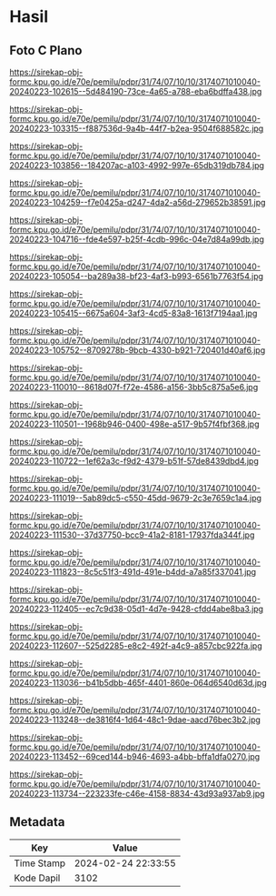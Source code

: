 # Hasil

## Foto C Plano

https://sirekap-obj-formc.kpu.go.id/e70e/pemilu/pdpr/31/74/07/10/10/3174071010040-20240223-102615--5d484190-73ce-4a65-a788-eba6bdffa438.jpg

https://sirekap-obj-formc.kpu.go.id/e70e/pemilu/pdpr/31/74/07/10/10/3174071010040-20240223-103315--f887536d-9a4b-44f7-b2ea-9504f688582c.jpg

https://sirekap-obj-formc.kpu.go.id/e70e/pemilu/pdpr/31/74/07/10/10/3174071010040-20240223-103856--184207ac-a103-4992-997e-65db319db784.jpg

https://sirekap-obj-formc.kpu.go.id/e70e/pemilu/pdpr/31/74/07/10/10/3174071010040-20240223-104259--f7e0425a-d247-4da2-a56d-279652b38591.jpg

https://sirekap-obj-formc.kpu.go.id/e70e/pemilu/pdpr/31/74/07/10/10/3174071010040-20240223-104716--fde4e597-b25f-4cdb-996c-04e7d84a99db.jpg

https://sirekap-obj-formc.kpu.go.id/e70e/pemilu/pdpr/31/74/07/10/10/3174071010040-20240223-105054--ba289a38-bf23-4af3-b993-6561b7763f54.jpg

https://sirekap-obj-formc.kpu.go.id/e70e/pemilu/pdpr/31/74/07/10/10/3174071010040-20240223-105415--6675a604-3af3-4cd5-83a8-1613f7194aa1.jpg

https://sirekap-obj-formc.kpu.go.id/e70e/pemilu/pdpr/31/74/07/10/10/3174071010040-20240223-105752--8709278b-9bcb-4330-b921-720401d40af6.jpg

https://sirekap-obj-formc.kpu.go.id/e70e/pemilu/pdpr/31/74/07/10/10/3174071010040-20240223-110010--8618d07f-f72e-4586-a156-3bb5c875a5e6.jpg

https://sirekap-obj-formc.kpu.go.id/e70e/pemilu/pdpr/31/74/07/10/10/3174071010040-20240223-110501--1968b946-0400-498e-a517-9b57f4fbf368.jpg

https://sirekap-obj-formc.kpu.go.id/e70e/pemilu/pdpr/31/74/07/10/10/3174071010040-20240223-110722--1ef62a3c-f9d2-4379-b51f-57de8439dbd4.jpg

https://sirekap-obj-formc.kpu.go.id/e70e/pemilu/pdpr/31/74/07/10/10/3174071010040-20240223-111019--5ab89dc5-c550-45dd-9679-2c3e7659c1a4.jpg

https://sirekap-obj-formc.kpu.go.id/e70e/pemilu/pdpr/31/74/07/10/10/3174071010040-20240223-111530--37d37750-bcc9-41a2-8181-17937fda344f.jpg

https://sirekap-obj-formc.kpu.go.id/e70e/pemilu/pdpr/31/74/07/10/10/3174071010040-20240223-111823--8c5c51f3-491d-491e-b4dd-a7a85f337041.jpg

https://sirekap-obj-formc.kpu.go.id/e70e/pemilu/pdpr/31/74/07/10/10/3174071010040-20240223-112405--ec7c9d38-05d1-4d7e-9428-cfdd4abe8ba3.jpg

https://sirekap-obj-formc.kpu.go.id/e70e/pemilu/pdpr/31/74/07/10/10/3174071010040-20240223-112607--525d2285-e8c2-492f-a4c9-a857cbc922fa.jpg

https://sirekap-obj-formc.kpu.go.id/e70e/pemilu/pdpr/31/74/07/10/10/3174071010040-20240223-113036--b41b5dbb-465f-4401-860e-064d6540d63d.jpg

https://sirekap-obj-formc.kpu.go.id/e70e/pemilu/pdpr/31/74/07/10/10/3174071010040-20240223-113248--de3816f4-1d64-48c1-9dae-aacd76bec3b2.jpg

https://sirekap-obj-formc.kpu.go.id/e70e/pemilu/pdpr/31/74/07/10/10/3174071010040-20240223-113452--69ced144-b946-4693-a4bb-bffa1dfa0270.jpg

https://sirekap-obj-formc.kpu.go.id/e70e/pemilu/pdpr/31/74/07/10/10/3174071010040-20240223-113734--223233fe-c46e-4158-8834-43d93a937ab9.jpg


## Metadata

| Key        | Value               |
| ---------- | ------------------- |
| Time Stamp | 2024-02-24 22:33:55 |
| Kode Dapil | 3102                |



